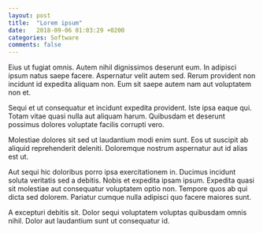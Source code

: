 ```yaml
---
layout: post
title:  "Lorem ipsum"
date:   2018-09-06 01:03:29 +0200
categories: Software
comments: false
---
```

Eius ut fugiat omnis. Autem nihil dignissimos deserunt eum. In adipisci ipsum natus saepe facere. Aspernatur velit autem sed. Rerum provident non incidunt id expedita aliquam non. Eum sit saepe autem nam aut voluptatem non et.

<!--more-->

Sequi et ut consequatur et incidunt expedita provident. Iste ipsa eaque qui. Totam vitae quasi nulla aut aliquam harum. Quibusdam et deserunt possimus dolores voluptate facilis corrupti vero.

Molestiae dolores sit sed ut laudantium modi enim sunt. Eos ut suscipit ab aliquid reprehenderit deleniti. Doloremque nostrum aspernatur aut id alias est ut.

Aut sequi hic doloribus porro ipsa exercitationem in. Ducimus incidunt soluta veritatis sed a debitis. Nobis et expedita ipsam ipsum. Expedita quasi sit molestiae aut consequatur voluptatem optio non. Tempore quos ab qui dicta sed dolorem. Pariatur cumque nulla adipisci quo facere maiores sunt.

A excepturi debitis sit. Dolor sequi voluptatem voluptas quibusdam omnis nihil. Dolor aut laudantium sunt ut consequatur id.



